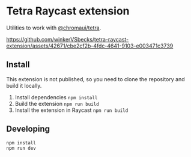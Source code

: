 # Tetra Raycast extension

Utilities to work with [@chromaui/tetra](https://github.com/chromaui/tetra).

https://github.com/winkerVSbecks/tetra-raycast-extension/assets/42671/cbe2cf2b-4fdc-4641-9103-e003471c3739

## Install

This extension is not published, so you need to clone the repository and build it locally.

1. Install dependencies `npm install`
2. Build the extension `npm run build`
3. Install the extension in Raycast `npm run build`

## Developing

```console
npm install
npm run dev
```
